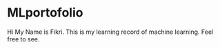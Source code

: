 # MLportofolio

Hi
My Name is Fikri. This is my learning record of machine learning. Feel free to see.
